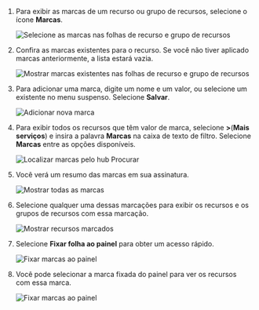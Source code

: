 1. Para exibir as marcas de um recurso ou grupo de recursos, selecione o ícone **Marcas**. 
   
     ![Selecione as marcas nas folhas de recurso e grupo de recursos](./media/resource-manager-tag-resources/select-tag-icon.png)
2. Confira as marcas existentes para o recurso. Se você não tiver aplicado marcas anteriormente, a lista estará vazia. 

     ![Mostrar marcas existentes nas folhas de recurso e grupo de recursos](./media/resource-manager-tag-resources/existing-tags.png)
3. Para adicionar uma marca, digite um nome e um valor, ou selecione um existente no menu suspenso. Selecione **Salvar**.

     ![Adicionar nova marca](./media/resource-manager-tag-resources/tag-resources.png)
3. Para exibir todos os recursos que têm valor de marca, selecione **>**(**Mais serviços**) e insira a palavra **Marcas** na caixa de texto de filtro. Selecione **Marcas** entre as opções disponíveis.
   
     ![Localizar marcas pelo hub Procurar](./media/resource-manager-tag-resources/browse-tags.png)
4. Você verá um resumo das marcas em sua assinatura.
   
     ![Mostrar todas as marcas](./media/resource-manager-tag-resources/tag-taxonomy.png)
5. Selecione qualquer uma dessas marcações para exibir os recursos e os grupos de recursos com essa marcação.
   
     ![Mostrar recursos marcados](./media/resource-manager-tag-resources/show-tagged-resources.png)
6. Selecione **Fixar folha ao painel** para obter um acesso rápido.
   
     ![Fixar marcas ao painel](./media/resource-manager-tag-resources/pin-tag.png)
7. Você pode selecionar a marca fixada do painel para ver os recursos com essa marca.

     ![Fixar marcas ao painel](./media/resource-manager-tag-resources/show-pinned-tag.png)
